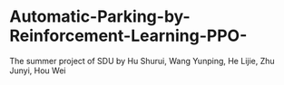 # Automatic-Parking-by-Reinforcement-Learning-PPO-
The summer project of SDU by Hu Shurui, Wang Yunping, He Lijie, Zhu Junyi, Hou Wei

